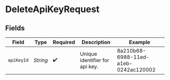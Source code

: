 # DeleteApiKeyRequest


## Fields

| Field                                | Type                                 | Required                             | Description                          | Example                              |
| ------------------------------------ | ------------------------------------ | ------------------------------------ | ------------------------------------ | ------------------------------------ |
| `apiKeyId`                           | *String*                             | :heavy_check_mark:                   | Unique identifier for api key.       | 8a210b68-6988-11ed-a1eb-0242ac120002 |